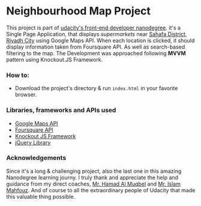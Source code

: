 # Neighbourhood Map Project
This project is part of [udacity's front-end developer nanodegree](https://udacity.com/course/front-end-web-developer-nanodegree--nd001).
it's a Single Page Application, that displays _supermarkets_ near [Sahafa District, Riyadh City](https://goo.gl/maps/Kapw8bLUrKx) using Google Maps API. When each location is clicked, it should display information taken from Foursquare API. As well as search-based filtering to the map.
The Development was approached following __MVVM__ pattern using Knockout.JS Framework.

### How to:
- Download the project's directory & run `index.html` in your favorite browser.

### Libraries, frameworks and APIs used
- [Google Maps API](https://developers.google.com/maps/documentation/javascript/) 
- [Foursquare API](https://developer.foursquare.com)
- [Knockout JS Framework](http://knockoutjs.com) 
- [jQuery Library](https://jquery.com)


### Acknowledgements
Since it's a long & challenging project, also the last one in this amazing Nanodegree learning journy.
I truly thank and appreciate the help and guidance from my direct coaches,  [Mr. Hamad Al Muqbel](https://www.linkedin.com/in/hamadalmuqbel/) and [Mr. Islam Mahfouz](https://www.linkedin.com/in/islamheshamashraf/). And of course to all the extraordinary people of Udacity that made this valuable thing possible. 

